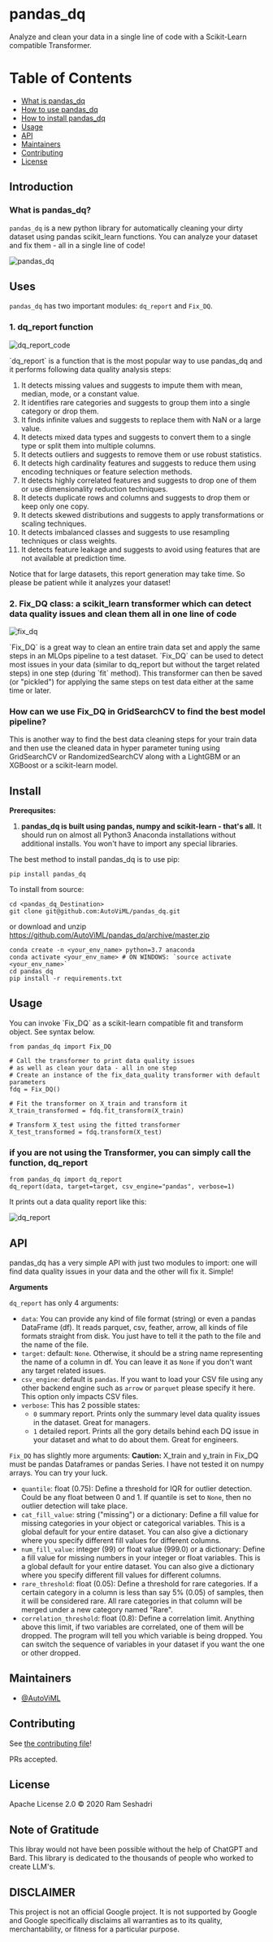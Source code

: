 # pandas_dq
Analyze and clean your data in a single line of code with a Scikit-Learn compatible Transformer.

# Table of Contents
<ul>
<li><a href="#introduction">What is pandas_dq</a></li>
<li><a href="#uses">How to use pandas_dq</a></li>
<li><a href="#install">How to install pandas_dq</a></li>
<li><a href="#usage">Usage</a></li>
<li><a href="#api">API</a></li>
<li><a href="#maintainers">Maintainers</a></li>
<li><a href="#contributing">Contributing</a></li>
<li><a href="#license">License</a></li>
</ul>
<p>

## Introduction
### What is pandas_dq?
`pandas_dq` is a new python library for automatically cleaning your dirty dataset using pandas scikit_learn functions. You can analyze your dataset and fix them - all in a single line of code!

![pandas_dq](./images/pandas_dq_logo.png)

## Uses
`pandas_dq` has two important modules: `dq_report` and `Fix_DQ`. 

### 1.  dq_report function

![dq_report_code](./images/find_dq_screenshot.png)

<p>`dq_report` is a function that is the most popular way to use pandas_dq and it performs following data quality analysis steps:
<ol>
<li>It detects missing values and suggests to impute them with mean, median, mode, or a constant value.</li>
<li>It identifies rare categories and suggests to group them into a single category or drop them.</li>
<li>It finds infinite values and suggests to replace them with NaN or a large value.</li>
<li>It detects mixed data types and suggests to convert them to a single type or split them into multiple columns.</li>
<li>It detects outliers and suggests to remove them or use robust statistics.</li>
<li>It detects high cardinality features and suggests to reduce them using encoding techniques or feature selection methods.</li>
<li>It detects highly correlated features and suggests to drop one of them or use dimensionality reduction techniques.</li>
<li>It detects duplicate rows and columns and suggests to drop them or keep only one copy.</li>
<li>It detects skewed distributions and suggests to apply transformations or scaling techniques. </li>
<li>It detects imbalanced classes and suggests to use resampling techniques or class weights. </li>
<li>It detects feature leakage and suggests to avoid using features that are not available at prediction time. </li>
</ol>
Notice that for large datasets, this report generation may take time. So please be patient while it analyzes your dataset!

### 2.  Fix_DQ class: a scikit_learn transformer which can detect data quality issues and clean them all in one line of code

![fix_dq](./images/fix_dq_screenshot.png)

<p>`Fix_DQ` is a great way to clean an entire train data set and apply the same steps in an MLOps pipeline to a test dataset.  `Fix_DQ` can be used to detect most issues in your data (similar to dq_report but without the target related steps) in one step (during `fit` method). This transformer can then be saved (or "pickled") for applying the same steps on test data either at the same time or later.<br>


###  How can we use Fix_DQ in GridSearchCV to find the best model pipeline?
<p>This is another way to find the best data cleaning steps for your train data and then use the cleaned data in hyper parameter tuning using GridSearchCV or RandomizedSearchCV along with a LightGBM or an XGBoost or a scikit-learn model.<br>

## Install
<p>

**Prerequsites:**
<ol>
<li><b>pandas_dq is built using pandas, numpy and scikit-learn - that's all.</b> It should run on almost all Python3 Anaconda installations without additional installs. You won't have to import any special libraries.</li>
</ol>
The best method to install pandas_dq is to use pip:<p>

```
pip install pandas_dq 
```

To install from source:

```
cd <pandas_dq_Destination>
git clone git@github.com:AutoViML/pandas_dq.git
```
or download and unzip https://github.com/AutoViML/pandas_dq/archive/master.zip
```
conda create -n <your_env_name> python=3.7 anaconda
conda activate <your_env_name> # ON WINDOWS: `source activate <your_env_name>`
cd pandas_dq
pip install -r requirements.txt
```

## Usage
<p>
You can invoke `Fix_DQ` as a scikit-learn compatible fit and transform object. See syntax below.<p>

```
from pandas_dq import Fix_DQ

# Call the transformer to print data quality issues 
# as well as clean your data - all in one step
# Create an instance of the fix_data_quality transformer with default parameters
fdq = Fix_DQ()

# Fit the transformer on X_train and transform it
X_train_transformed = fdq.fit_transform(X_train)

# Transform X_test using the fitted transformer
X_test_transformed = fdq.transform(X_test)
```

### if you are not using the Transformer, you can simply call the function, dq_report

```
from pandas_dq import dq_report
dq_report(data, target=target, csv_engine="pandas", verbose=1)
```

It prints out a data quality report like this:

![dq_report](./images/dq_report_screenshot.png)

## API

<p>
pandas_dq has a very simple API with just two modules to import: one will find data quality issues in your data and the other will fix it. Simple!

**Arguments**

`dq_report` has only 4 arguments:
- `data`: You can provide any kind of file format (string) or even a pandas DataFrame (df). It reads parquet, csv, feather, arrow, all kinds of file formats straight from disk. You just have to tell it the path to the file and the name of the file.
- `target`: default: `None`. Otherwise, it should be a string name representing the name of a column in df. You can leave it as `None` if you don't want any target related issues.
- `csv_engine`: default is `pandas`. If you want to load your CSV file using any other backend engine such as `arrow` or `parquet` please specify it here. This option only impacts CSV files.
- `verbose`: This has 2 possible states:
  - `0` summary report. Prints only the summary level data quality issues in the dataset. Great for managers.
  - `1` detailed report. Prints all the gory details behind each DQ issue in your dataset and what to do about them. Great for engineers.

`Fix_DQ` has slightly more arguments:
<b>Caution:</b> X_train and y_train in Fix_DQ must be pandas Dataframes or pandas Series. I have not tested it on numpy arrays. You can try your luck.

- `quantile`: float (0.75): Define a threshold for IQR for outlier detection. Could be any float between 0 and 1. If quantile is set to `None`, then no outlier detection will take place.
- `cat_fill_value`: string ("missing") or a dictionary: Define a fill value for missing categories in your object or categorical variables. This is a global default for your entire dataset. You can also give a dictionary where you specify different fill values for different columns.
- `num_fill_value`: integer (99) or float value (999.0) or a dictionary: Define a fill value for missing numbers in your integer or float variables.  This is a global default for your entire dataset. You can also give a dictionary where you specify different fill values for different columns.
- `rare_threshold`: float (0.05):  Define a threshold for rare categories. If a certain category in a column is less than say 5% (0.05) of samples, then it will be considered rare. All rare categories in that column will be merged under a new category named "Rare". 
- `correlation_threshold`: float (0.8): Define a correlation limit. Anything above this limit, if two variables are correlated, one of them will be dropped. The program will tell you which variable is being dropped. You can switch the sequence of variables in your dataset if you want the one or other dropped.
<p>

## Maintainers

* [@AutoViML](https://github.com/AutoViML)

## Contributing

See [the contributing file](CONTRIBUTING.md)!

PRs accepted.

## License

Apache License 2.0 © 2020 Ram Seshadri

## Note of Gratitude

This libray would not have been possible without the help of ChatGPT and Bard. This library is dedicated to the thousands of people who worked to create LLM's. 

## DISCLAIMER
This project is not an official Google project. It is not supported by Google and Google specifically disclaims all warranties as to its quality, merchantability, or fitness for a particular purpose.



